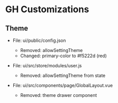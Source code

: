 # GH Customizations

## Theme
- File: ui/public/config.json
  - Removed: allowSettingTheme
  - Changed: primary-color to #f5222d (red)

- File: ui/src/store/modules/user.js
  - Removed: allowSettingTheme from state

- File: ui/src/components/page/GlobalLayout.vue
  - Removed: theme drawer component